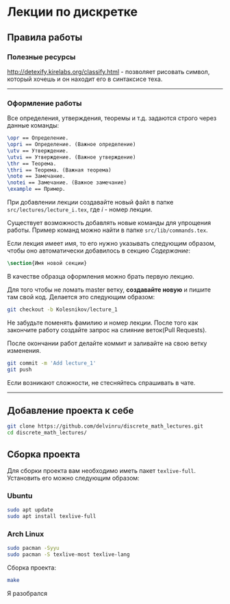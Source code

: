 # Лекции по дискретке

## Правила работы

### Полезные ресурсы
http://detexify.kirelabs.org/classify.html - позволяет рисовать символ, который хочешь и он находит его в синтаксисе теха.

---

### Оформление работы

Все определения, утверждения, теоремы и т.д. задаются строго через данные команды:
```latex
\opr == Определение.
\opri == Определение. (Важное определение)
\utv == Утверждение.
\utvi == Утверждение. (Важное утверждение)
\thr == Теорема.
\thri == Теорема. (Важная теорема)
\note == Замечание.
\notei == Замечание. (Важное замечание)
\example == Пример.
```

При добавлении лекции создавайте новый файл в папке `src/lectures/lecture_i.tex`, где $i$ - номер лекции.

Существует возможность добавлять новые команды для упрощения работы. Пример команд можно найти в папке `src/lib/commands.tex`.

Если лекция имеет имя, то его нужно указывать следующим образом, чтобы оно автоматически добавилось в секцию *Содержание*:
```latex
\section{Имя новой секции}
```

В качестве образца оформления можно брать первую лекцию.

Для того чтобы не ломать master ветку, **создавайте новую** и пишите там свой код. Делается это следующим образом:
```bash
git checkout -b Kolesnikov/lecture_1
```
Не забудьте поменять фамилию и номер лекции.
После того как закончите работу создайте запрос на слияние веток(Pull Requests).

После окончании работ делайте коммит и заливайте на свою ветку изменения.

```bash
git commit -m 'Add lecture_1'
git push
```

Если возникают сложности, не стесняйтесь спрашивать в чате.

---

## Добавление проекта к себе

```bash
git clone https://github.com/delvinru/discrete_math_lectures.git
cd discrete_math_lectures/
```

## Сборка проекта
Для сборки проекта вам необходимо иметь пакет `texlive-full`. Установить его можно следующим образом:

### Ubuntu
```bash
sudo apt update
sudo apt install texlive-full
```

### Arch Linux
```bash
sudo pacman -Syyu
sudo pacman -S texlive-most texlive-lang
```

Сборка проекта:
```bash
make
```

Я разобрался
